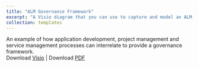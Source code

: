 ```yaml
---
title: "ALM Governance Framework"
excerpt: "A Visio diagram that you can use to capture and model an ALM Governance framework"
collection: templates
---
```


An example of how application development, project management and service management processes can interrelate to provide a governance framework.<br/>
Download [Visio](/files/misc/ALM-Governance-Framework.vsd) | Download [PDF](/files/pdf/ALM-Governance-Framework.pdf)
